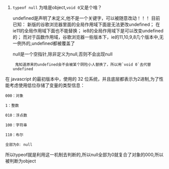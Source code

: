 1. `typeof null` 为啥是object,`void 0`又是个啥？

    
    undefined是声明了未定义,他不是一个关键字，可以被随意改动！！！
        目前已知：
        新版的谷歌浏览器里面的全局作用域下面是无法更改undefined；
        在ie11的全局作用域下面也不能替换；
        ie8的全局作用域下是可以改变undefined的；
        而对于函数作用域，谷歌浏览器一些版本下，ie的11,10,9,8几个版本中,无一例外的,undefined都被覆盖了
    
    null是一个空指针,除非定义为null,否则不会出现null
    
        鬼知道原来的undefined会不会被某个阴险小人替换了，所以用`void 0`去代替undefined

在 javascript 的最初版本中，使用的 32 位系统，并且底层都表示为2进制,为了性能考虑使用低位存储了变量的类型信息：

    000：对象
    
    1：整数
    
    010：浮点数
    
    100：字符串
    
    110：布尔
    
    全部为0: null

所以typeof就是利用这一机制去判断的,所以null全部为0就复合了对象的000,所以被判断为object
